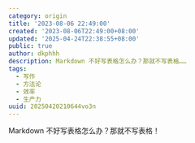 ```yaml
---
category: origin
title: '2023-08-06 22:49:00'
created: '2023-08-06T22:49:00+08:00'
updated: '2025-04-24T22:38:55+08:00'
public: true
author: dkphhh
description: Markdown 不好写表格怎么办？那就不写表格……
tags:
  - 写作
  - 方法论
  - 效率
  - 生产力
uuid: 20250420210644vo3n
---
```


Markdown 不好写表格怎么办？那就不写表格！
